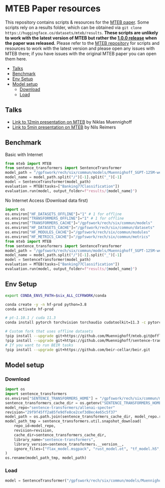 # MTEB Paper resources

This repository contains scripts & resources for the [MTEB paper]([https://github.com/embeddings-benchmark/mteb](https://arxiv.org/abs/2210.07316)). Some scripts rely on a results folder, which can be obtained via `git clone https://huggingface.co/datasets/mteb/results`. **These scripts are unlikely to work with the latest version of MTEB but rather the [1.0.0 release](https://github.com/embeddings-benchmark/mteb/releases/tag/1.0.0) when the paper was released.** Please refer to the [MTEB repository](https://github.com/embeddings-benchmark/mteb/tree/main/scripts) for scripts and resources to work with the latest version and please open any issues with MTEB there; if you have issues with the original MTEB paper you can open them here.

<!-- TOC -->

- [Talks](#talks)
- [Benchmark](#benchmark)
- [Env Setup](#env-setup)
- [Model setup](#model-setup)
    - [Download](#download)
    - [Load](#load)

<!-- /TOC -->

## Talks

- [Link to 12min presentation on MTEB](https://www.youtube.com/watch?v=Tilgr1hjziw&t=81s&pp=ygUFTVRFQiA%3D) by Niklas Muennighoff
- [Link to 5min presentation on MTEB](https://www.youtube.com/watch?v=S6XY9mFRHGs&t=17s&pp=ygUFTVRFQiA%3D) by Nils Reimers

## Benchmark

Basic with Internet
```python
from mteb import MTEB
from sentence_transformers import SentenceTransformer
model_path = "/gpfswork/rech/six/commun/models/Muennighoff_SGPT-125M-weightedmean-nli-bitfit"
model_name = model_path.split("/")[-1].split("_")[-1]
model = SentenceTransformer(model_path)
evaluation = MTEB(tasks=["Banking77Classification"])
evaluation.run(model, output_folder=f"results/{model_name}")
```

No Internet Access (Download data first)
```python
import os
os.environ["HF_DATASETS_OFFLINE"]="1" # 1 for offline
os.environ["TRANSFORMERS_OFFLINE"]="1" # 1 for offline
os.environ["TRANSFORMERS_CACHE"]="/gpfswork/rech/six/commun/models"
os.environ["HF_DATASETS_CACHE"]="/gpfswork/rech/six/commun/datasets"
os.environ["HF_MODULES_CACHE"]="/gpfswork/rech/six/commun/modules"
os.environ["HF_METRICS_CACHE"]="/gpfswork/rech/six/commun/metrics"
from mteb import MTEB
from sentence_transformers import SentenceTransformer
model_path = "/gpfswork/rech/six/commun/models/Muennighoff_SGPT-125M-weightedmean-nli-bitfit"
model_name = model_path.split("/")[-1].split("_")[-1]
model = SentenceTransformer(model_path)
evaluation = MTEB(tasks=["Banking77Classification"])
evaluation.run(model, output_folder=f"results/{model_name}")
```


## Env Setup

```bash
export CONDA_ENVS_PATH=$six_ALL_CCFRWORK/conda

conda create -y -n hf-prod python=3.8
conda activate hf-prod

# pt-1.10.1 / cuda 11.3
conda install pytorch torchvision torchaudio cudatoolkit=11.3 -c pytorch

# Custom fork that uses offline datasets
!pip install --upgrade git+https://github.com/Muennighoff/mteb.git@offlineaccess
!pip install --upgrade git+https://github.com/Muennighoff/sentence-transformers.git@sgpt_poolings
# If you want to run BEIR tasks
!pip install --upgrade git+https://github.com/beir-cellar/beir.git
```

## Model setup

### Download

```python
import os
import sentence_transformers
os.environ["SENTENCE_TRANSFORMERS_HOME"] = "/gpfswork/rech/six/commun/models"
sentence_transformers_cache_dir = os.getenv("SENTENCE_TRANSFORMERS_HOME")
model_repo="sentence-transformers/allenai-specter"
revision="29f9f45ff2a85fe9dfe8ce2cef3d8ec4e65c5f37"
model_path = os.path.join(sentence_transformers_cache_dir, model_repo.replace("/", "_"))
model_path_tmp = sentence_transformers.util.snapshot_download(
    repo_id=model_repo,
    revision=revision,
    cache_dir=sentence_transformers_cache_dir,
    library_name="sentence-transformers",
    library_version=sentence_transformers.__version__,
    ignore_files=["flax_model.msgpack", "rust_model.ot", "tf_model.h5",],
)
os.rename(model_path_tmp, model_path)
```

### Load

```python
model = SentenceTransformer("/gpfswork/rech/six/commun/models/Muennighoff_SGPT-125M-weightedmean-nli-bitfit")
```
